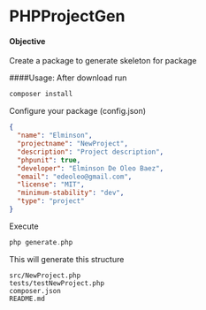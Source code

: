 # PHPProjectGen

#### Objective
Create a package to generate skeleton for package 

####Usage:
After download run 
```php
composer install
```
Configure your package (config.json)
```json 
{
  "name": "Elminson",
  "projectname": "NewProject",
  "description": "Project description",
  "phpunit": true,
  "developer": "Elminson De Oleo Baez",
  "email": "edeoleo@gmail.com",
  "license": "MIT",
  "minimum-stability": "dev",
  "type": "project"
}
```

Execute 
```php
php generate.php
```

This will generate this structure

```
src/NewProject.php
tests/testNewProject.php
composer.json
README.md
```
